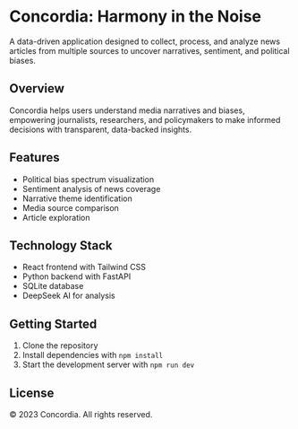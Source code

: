 # Concordia: Harmony in the Noise

A data-driven application designed to collect, process, and analyze news articles from multiple sources to uncover narratives, sentiment, and political biases.

## Overview

Concordia helps users understand media narratives and biases, empowering journalists, researchers, and policymakers to make informed decisions with transparent, data-backed insights.

## Features

- Political bias spectrum visualization
- Sentiment analysis of news coverage
- Narrative theme identification
- Media source comparison
- Article exploration

## Technology Stack

- React frontend with Tailwind CSS
- Python backend with FastAPI
- SQLite database
- DeepSeek AI for analysis

## Getting Started

1. Clone the repository
2. Install dependencies with `npm install`
3. Start the development server with `npm run dev`

## License

© 2023 Concordia. All rights reserved.

